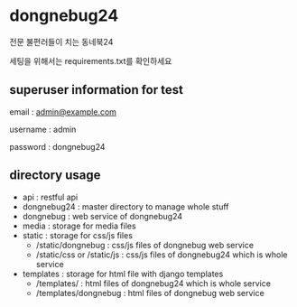 # dongnebug24
전문 불편러들이 치는 동네북24

세팅을 위해서는 requirements.txt를 확인하세요

## superuser information for test

email : admin@example.com

username : admin

password : dongnebug24

## directory usage
- api : restful api
- dongnebug24 : master directory to manage whole stuff
- dongnebug : web service of dongnebug24
- media : storage for media files
- static : storage for css/js files
    * /static/dongnebug : css/js files of dongnebug web service
    * /static/css or /static/js : css/js files of dongnebug24 which is whole service
- templates : storage for html file with django templates
    * /templates/ : html files of dongnebug24 which is whole service 
    * /templates/dongnebug : html files of dongnebug web service
